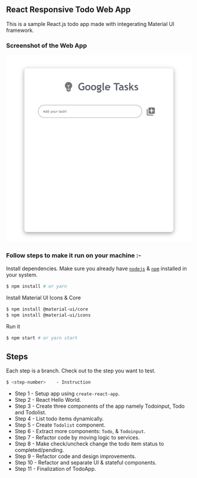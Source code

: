 ## React Responsive Todo Web App

This is a sample React.js todo app made with integerating Material UI framework.

### Screenshot of the Web App

![GitHub Logo](/public/image.png)


### Follow steps to make it run on your machine :-

Install dependencies. Make sure you already have [`nodejs`](https://nodejs.org/en/) & [`npm`](https://www.npmjs.com/) installed in your system.
```bash
$ npm install # or yarn
```

Install Material UI Icons & Core
```bash
$ npm install @material-ui/core
$ npm install @material-ui/icons
```

Run it
```bash
$ npm start # or yarn start
```

## Steps
Each step is a branch. Check out to the step you want to test.

```bash
$ <step-number>    - Instruction
```
* Step 1  - Setup app using `create-react-app`.
* Step 2  - React Hello World.
* Step 3  - Create three components of the app namely Todoinput, Todo and Todolist.
* Step 4  - List todo items dynamically.
* Step 5  - Create `Todolist` component.
* Step 6  - Extract more components: `Todo`, & `Todoinput`.
* Step 7  - Refactor code by moving logic to services.
* Step 8  - Make check/uncheck change the todo item status to completed/pending.
* Step 9  - Refactor code and design improvements.
* Step 10 - Refactor and separate UI & stateful components.
* Step 11 - Finalization of TodoApp.